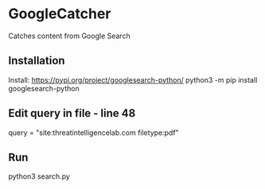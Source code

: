 # GoogleCatcher
Catches content from Google Search

## Installation
Install: https://pypi.org/project/googlesearch-python/
python3 -m pip install googlesearch-python

## Edit query in file - line 48
query = "site:threatintelligencelab.com filetype:pdf"


## Run
python3 search.py
